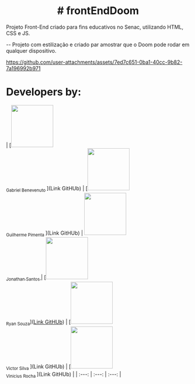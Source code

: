 <h1 align="center"> # frontEndDoom </h1>
Projeto Front-End criado para fins educativos no Senac, utilizando HTML, CSS e JS. 

-- Projeto com estilização e criado par amostrar que o Doom pode rodar em qualquer dispositivo. 


https://github.com/user-attachments/assets/7ed7c651-0ba1-40cc-9b82-7a196992b971


# Developers by:

| [<img loading="lazy" src="#" width=115><br><sub>Gabriel Benevenuto </sub>](Link GitHUb) |  [<img loading="lazy" src="#" width=115><br><sub>Guilherme Pimenta </sub>](Link GitHUb) |  [<img loading="lazy" src="https://avatars.githubusercontent.com/u/57300906?v=4" width=115><br><sub>Jonathan Santos </sub>](https://github.com/jtn-san) |   [<img loading="lazy" src="https://avatars.githubusercontent.com/u/131829034?v=4" width=115><br><sub>Ryan Souza</sub>]([Link GitHUb](https://github.com/SouRyan)) |   [<img loading="lazy" src="#" width=115><br><sub>Victor Silva </sub>](Link GitHUb) |  [<img loading="lazy" src="#" width=115><br><sub>Vinicius  Rocha </sub>](Link GitHUb) |
| :---: | :---: | :---: |





 

